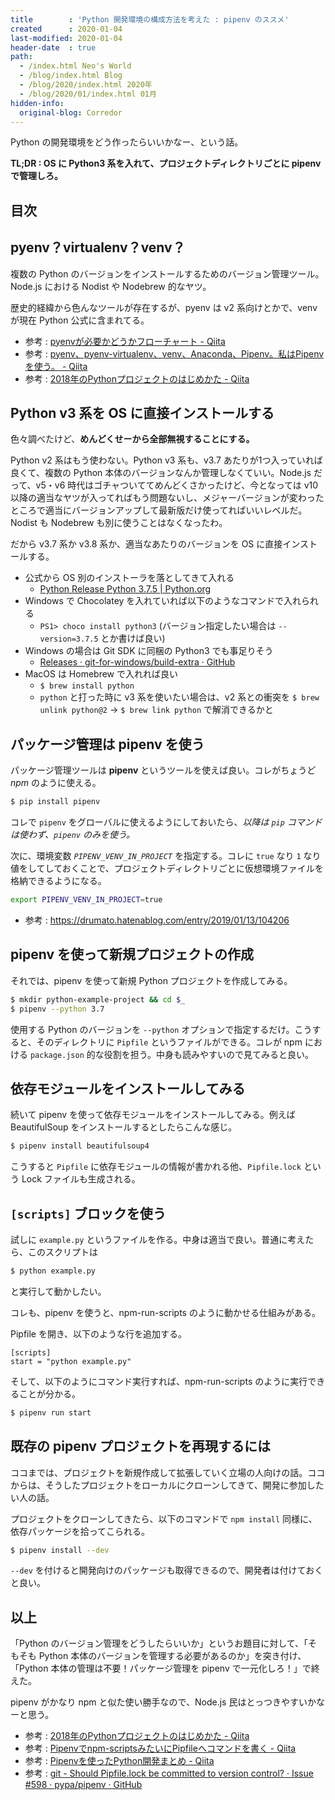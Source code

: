```yaml
---
title        : 'Python 開発環境の構成方法を考えた : pipenv のススメ'
created      : 2020-01-04
last-modified: 2020-01-04
header-date  : true
path:
  - /index.html Neo's World
  - /blog/index.html Blog
  - /blog/2020/index.html 2020年
  - /blog/2020/01/index.html 01月
hidden-info:
  original-blog: Corredor
---
```


Python の開発環境をどう作ったらいいかなー、という話。

**TL;DR : OS に Python3 系を入れて、プロジェクトディレクトリごとに pipenv で管理しろ。**

## 目次

## pyenv？virtualenv？venv？

複数の Python のバージョンをインストールするためのバージョン管理ツール。Node.js における Nodist や Nodebrew 的なヤツ。

歴史的経緯から色んなツールが存在するが、pyenv は v2 系向けとかで、venv が現在 Python 公式に含まれてる。

- 参考 : [pyenvが必要かどうかフローチャート - Qiita](https://qiita.com/shibukawa/items/0daab479a2fd2cb8a0e7)
- 参考 : [pyenv、pyenv-virtualenv、venv、Anaconda、Pipenv。私はPipenvを使う。 - Qiita](https://qiita.com/KRiver1/items/c1788e616b77a9bad4dd)
- 参考 : [2018年のPythonプロジェクトのはじめかた - Qiita](https://qiita.com/sl2/items/1e503952b9506a0539ea)

## Python v3 系を OS に直接インストールする

色々調べたけど、**めんどくせーから全部無視することにする。**

Python v2 系はもう使わない。Python v3 系も、v3.7 あたりが1つ入っていれば良くて、複数の Python 本体のバージョンなんか管理しなくていい。Node.js だって、v5・v6 時代はゴチャついててめんどくさかったけど、今となっては v10 以降の適当なヤツが入ってればもう問題ないし、メジャーバージョンが変わったところで適当にバージョンアップして最新版だけ使ってればいいレベルだ。Nodist も Nodebrew も別に使うことはなくなったわ。

だから v3.7 系か v3.8 系か、適当なあたりのバージョンを OS に直接インストールする。

- 公式から OS 別のインストーラを落としてきて入れる
  - [Python Release Python 3.7.5 | Python.org](https://www.python.org/downloads/release/python-375/)
- Windows で Chocolatey を入れていれば以下のようなコマンドで入れられる
  - `PS1> choco install python3` (バージョン指定したい場合は `--version=3.7.5` とか書けば良い)
- Windows の場合は Git SDK に同梱の Python3 でも事足りそう
  - [Releases · git-for-windows/build-extra · GitHub](https://github.com/git-for-windows/build-extra/releases)
- MacOS は Homebrew で入れれば良い
  - `$ brew install python`
  - `python` と打った時に v3 系を使いたい場合は、v2 系との衝突を `$ brew unlink python@2` → `$ brew link python` で解消できるかと

## パッケージ管理は pipenv を使う

パッケージ管理ツールは **pipenv** というツールを使えば良い。コレがちょうど *npm* のように使える。

```bash
$ pip install pipenv
```

コレで `pipenv` をグローバルに使えるようにしておいたら、*以降は `pip` コマンドは使わず、`pipenv` のみを使う。*

次に、環境変数 *`PIPENV_VENV_IN_PROJECT`* を指定する。コレに `true` なり `1` なり値をしてしておくことで、プロジェクトディレクトリごとに仮想環境ファイルを格納できるようになる。

```bash
export PIPENV_VENV_IN_PROJECT=true
```

- 参考 : <https://drumato.hatenablog.com/entry/2019/01/13/104206>

## pipenv を使って新規プロジェクトの作成

それでは、pipenv を使って新規 Python プロジェクトを作成してみる。

```bash
$ mkdir python-example-project && cd $_
$ pipenv --python 3.7
```

使用する Python のバージョンを `--python` オプションで指定するだけ。こうすると、そのディレクトリに `Pipfile` というファイルができる。コレが npm における `package.json` 的な役割を担う。中身も読みやすいので見てみると良い。

## 依存モジュールをインストールしてみる

続いて pipenv を使って依存モジュールをインストールしてみる。例えば BeautifulSoup をインストールするとしたらこんな感じ。

```bash
$ pipenv install beautifulsoup4
```

こうすると `Pipfile` に依存モジュールの情報が書かれる他、`Pipfile.lock` という Lock ファイルも生成される。

## `[scripts]` ブロックを使う

試しに `example.py` というファイルを作る。中身は適当で良い。普通に考えたら、このスクリプトは

```bash
$ python example.py
```

と実行して動かしたい。

コレも、pipenv を使うと、npm-run-scripts のように動かせる仕組みがある。

Pipfile を開き、以下のような行を追加する。

```properties
[scripts]
start = "python example.py"
```

そして、以下のようにコマンド実行すれば、npm-run-scripts のように実行できることが分かる。

```bash
$ pipenv run start
```

## 既存の pipenv プロジェクトを再現するには

ココまでは、プロジェクトを新規作成して拡張していく立場の人向けの話。ココからは、そうしたプロジェクトをローカルにクローンしてきて、開発に参加したい人の話。

プロジェクトをクローンしてきたら、以下のコマンドで `npm install` 同様に、依存パッケージを拾ってこられる。

```bash
$ pipenv install --dev
```

`--dev` を付けると開発向けのパッケージも取得できるので、開発者は付けておくと良い。

## 以上

「Python のバージョン管理をどうしたらいいか」というお題目に対して、「そもそも Python 本体のバージョンを管理する必要があるのか」を突き付け、「Python 本体の管理は不要！パッケージ管理を pipenv で一元化しろ！」で終えた。

pipenv がかなり npm と似た使い勝手なので、Node.js 民はとっつきやすいかなーと思う。

- 参考 : [2018年のPythonプロジェクトのはじめかた - Qiita](https://qiita.com/sl2/items/1e503952b9506a0539ea)
- 参考 : [Pipenvでnpm-scriptsみたいにPipfileへコマンドを書く - Qiita](https://qiita.com/toto1310/items/a8ab8391bc8169721b4f)
- 参考 : [Pipenvを使ったPython開発まとめ - Qiita](https://qiita.com/y-tsutsu/items/54c10e0b2c6b565c887a)
- 参考 : [git - Should Pipfile.lock be committed to version control? · Issue #598 · pypa/pipenv · GitHub](https://github.com/pypa/pipenv/issues/598)
